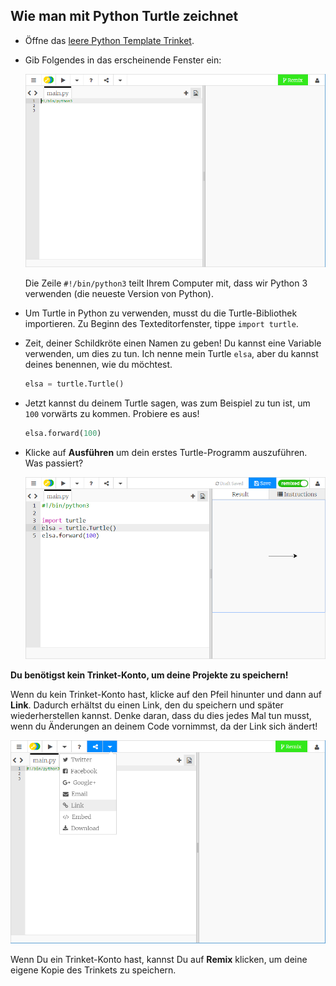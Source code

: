 ## Wie man mit Python Turtle zeichnet

+ Öffne das [leere Python Template Trinket](http://jumpto.cc/python-new).

+ Gib Folgendes in das erscheinende Fenster ein:
    
    ![screenshot](images/trinket.PNG)
    
    Die Zeile `#!/bin/python3` teilt Ihrem Computer mit, dass wir Python 3 verwenden (die neueste Version von Python).

+ Um Turtle in Python zu verwenden, musst du die Turtle-Bibliothek importieren. Zu Beginn des Texteditorfenster, tippe `import turtle`.

+ Zeit, deiner Schildkröte einen Namen zu geben! Du kannst eine Variable verwenden, um dies zu tun. Ich nenne mein Turtle `elsa`, aber du kannst deines benennen, wie du möchtest.
    
    ```python
    elsa = turtle.Turtle()
    ```

+ Jetzt kannst du deinem Turtle sagen, was zum Beispiel zu tun ist, um `100` vorwärts zu kommen. Probiere es aus!
    
    ```python
    elsa.forward(100)
    ```

+ Klicke auf **Ausführen** um dein erstes Turtle-Programm auszuführen. Was passiert?
    
    ![](images/import-turtle.png)

**Du benötigst kein Trinket-Konto, um deine Projekte zu speichern!**

Wenn du kein Trinket-Konto hast, klicke auf den Pfeil hinunter und dann auf **Link**. Dadurch erhältst du einen Link, den du speichern und später wiederherstellen kannst. Denke daran, dass du dies jedes Mal tun musst, wenn du Änderungen an deinem Code vornimmst, da der Link sich ändert!

![screenshot](images/trinket-link.PNG)

Wenn Du ein Trinket-Konto hast, kannst Du auf **Remix** klicken, um deine eigene Kopie des Trinkets zu speichern.